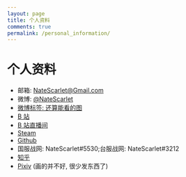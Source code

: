 ```yaml
---
layout: page
title: 个人资料
comments: true
permalink: /personal_information/
---
```


# 个人资料

- 邮箱: NateScarlet@Gmail.com
- 微博: [@NateScarlet](http://weibo.com/natescarlet)
- [微博标签: 还算能看的图](https://weibo.com/natescarlet/profile?is_tag=1&tag_name=%E8%BF%98%E7%AE%97%E8%83%BD%E7%9C%8B%E7%9A%84%E5%9B%BE)
- [B 站](http://space.bilibili.com/1962/)
- [B 站直播间](http://live.bilibili.com/298626)
- [Steam](http://steamcommunity.com/id/NateScarlet)
- [Github](https://github.com/NateScarlet)
- 国服战网: NateScarlet#5530;台服战网: NateScarlet#3212
- [知乎](https://www.zhihu.com/people/NateScarlet)
- [Pixiv](http://www.pixiv.net/member.php?id=789096) (画的并不好, 很少发东西了)
